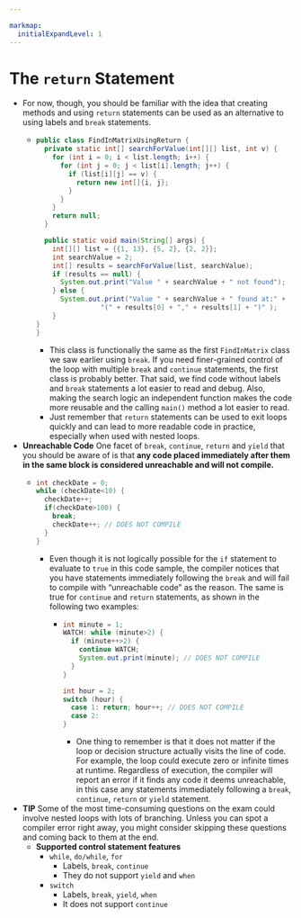 ```yaml
---

markmap:
  initialExpandLevel: 1
---
```


# **The `return` Statement**
- For now, though, you should be familiar with the idea that
creating methods and using `return` statements can be used 
as an alternative to using labels and `break` statements. 
  - ```java
    public class FindInMatrixUsingReturn {
      private static int[] searchForValue(int[][] list, int v) {
        for (int i = 0; i < list.length; i++) {
          for (int j = 0; j < list[i].length; j++) {
            if (list[i][j] == v) {
              return new int[]{i, j};
            }
          }
        }
        return null;
      }

      public static void main(String[] args) {
        int[][] list = {{1, 13}, {5, 2}, {2, 2}};
        int searchValue = 2;
        int[] results = searchForValue(list, searchValue);
        if (results == null) {
          System.out.print("Value " + searchValue + " not found");
        } else {
          System.out.print("Value " + searchValue + " found at:" +
                    "(" + results[0] + "," + results[1] + ")" );
        }
    }
    }
    ```
    - This class is functionally the same as the first `FindInMatrix` class we saw earlier using `break`. 
    If you need finer-grained control of the loop with multiple `break` and `continue` statements, 
    the first class is probably better. That said, we find code without labels and `break` statements
    a lot easier to read and debug. Also, making the search logic an independent function makes 
    the code more reusable and the calling `main()` method a lot easier to read.
    - Just remember that `return` statements can be used to exit loops quickly and can lead to more 
    readable code in practice, especially when used with nested loops.
- **Unreachable Code**
One facet of `break`, `continue`,  `return` and `yield` that you should be aware of is that 
**any code placed immediately after them in the same block is considered 
unreachable and will not compile.**
  - ```java
    int checkDate = 0;
    while (checkDate<10) {
      checkDate++;
      if(checkDate>100) {
        break;
        checkDate++; // DOES NOT COMPILE
      }
    }
    ```
    - Even though it is not logically possible for the `if` statement
to evaluate to `true` in this code sample, the compiler notices
that you have statements immediately following the `break`
and will fail to compile with “unreachable code” as the reason. 
The same is true for `continue` and `return` statements, as
 shown in the following two examples:
      - ```java
        int minute = 1;
        WATCH: while (minute>2) {
          if (minute++>2) {
            continue WATCH;
            System.out.print(minute); // DOES NOT COMPILE
          }
        }

        int hour = 2;
        switch (hour) {
          case 1: return; hour++; // DOES NOT COMPILE
          case 2:
        }
        ```
        - One thing to remember is that it does not matter if the loop or decision structure actually visits the 
        line of code. For example, the loop could execute zero or infinite times at runtime. Regardless 
        of execution, the compiler will report an error if it finds any code it deems unreachable, in this 
        case any statements immediately following a `break`, `continue`, `return` or `yield` statement.
- **TIP**
Some of the most time-consuming questions on the exam could involve nested loops 
with lots of branching. Unless you can spot a compiler error right away, you might 
consider skipping these questions and coming back to them at the end.
  - **Supported control statement features**
    - `while`, `do/while`, `for`
      - Labels, `break`, `continue`
      - They do not support `yield` and `when`
    - `switch`
      - Labels, `break`, `yield`, `when`
      - It does not support `continue`